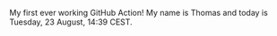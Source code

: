 My first ever working GitHub Action!
My name is Thomas and today is Tuesday, 23 August, 14:39 CEST. 
